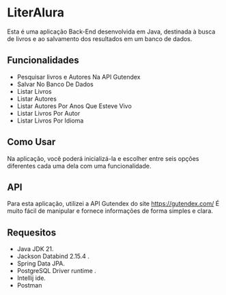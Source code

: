 
# LiterAlura
Esta é uma aplicação Back-End desenvolvida em Java, destinada à busca de livros e ao salvamento dos resultados em um banco de dados.

## Funcionalidades
- Pesquisar livros e Autores Na API Gutendex
- Salvar No Banco De Dados
- Listar Livros 
- Listar Autores
- Listar Autores Por Anos Que Esteve Vivo
- Listar Livros Por Autor
- Listar Livros Por Idioma

## Como Usar
Na aplicação, você poderá inicializá-la e escolher entre seis opções diferentes
cada uma dela com uma funcionalidade.

## API
Para esta aplicação, utilizei a API Gutendex do site https://gutendex.com/ É muito fácil de manipular e fornece informações de forma simples e clara.

## Requesitos

- Java JDK 21.
- Jackson Databind 2.15.4 .
- Spring Data JPA.
- PostgreSQL Driver runtime . 
- Intellij ide.
- Postman
